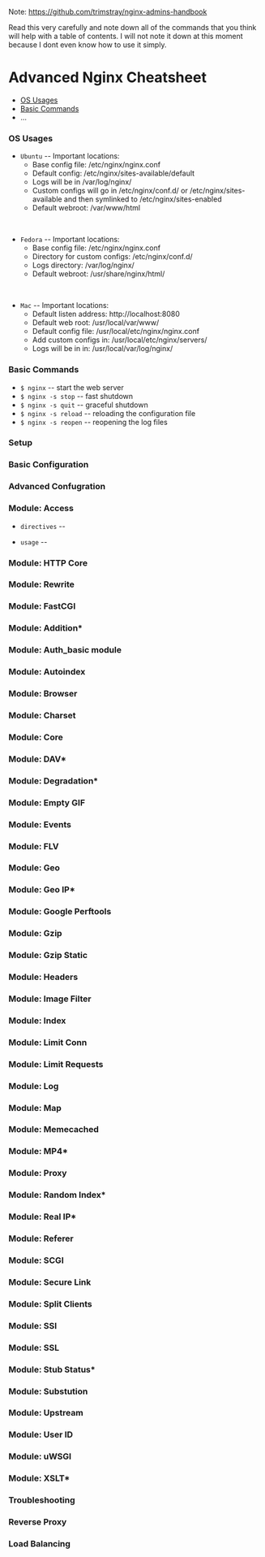Note: https://github.com/trimstray/nginx-admins-handbook

Read this very carefully and note down all of the commands that you think will help with a table of contents. I will not note it down at this moment because I dont even know how to use it simply.


# Advanced Nginx Cheatsheet

- [OS Usages](#os-usages)
- [Basic Commands](#basic-commands)
- ...

### OS Usages

- `Ubuntu` -- Important locations:
  - Base config file: /etc/nginx/nginx.conf
  - Default config: /etc/nginx/sites-available/default
  - Logs will be in /var/log/nginx/
  - Custom configs will go in /etc/nginx/conf.d/ or /etc/nginx/sites-available and then symlinked to /etc/nginx/sites-enabled
  - Default webroot: /var/www/html
	
<br>
	
- `Fedora` -- Important locations:
	- Base config file: /etc/nginx/nginx.conf
	- Directory for custom configs: /etc/nginx/conf.d/
	- Logs directory: /var/log/nginx/
	- Default webroot: /usr/share/nginx/html/
	
<br>

- `Mac` -- Important locations:
	- Default listen address: http://localhost:8080
	- Default web root: /usr/local/var/www/
	- Default config file: /usr/local/etc/nginx/nginx.conf
	- Add custom configs in: /usr/local/etc/nginx/servers/
	- Logs will be in in: /usr/local/var/log/nginx/
	
### Basic Commands

- `$ nginx` -- start the web server
- `$ nginx -s stop` -- fast shutdown
- `$ nginx -s quit` -- graceful shutdown
- `$ nginx -s reload` -- reloading the configuration file
- `$ nginx -s reopen` -- reopening the log files

### Setup


### Basic Configuration

### Advanced Confugration

### Module: Access

- `directives` --

- `usage` --

### Module: HTTP Core

### Module: Rewrite

### Module: FastCGI

### Module: Addition*

### Module: Auth_basic module
 
### Module: Autoindex

### Module: Browser

### Module: Charset

### Module: Core

### Module: DAV*

### Module: Degradation*

### Module: Empty GIF

### Module: Events

### Module: FLV

### Module: Geo

### Module: Geo IP*

### Module: Google Perftools

### Module: Gzip
 
### Module: Gzip Static

### Module: Headers

### Module: Image Filter

### Module: Index

### Module: Limit Conn

### Module: Limit Requests

### Module: Log

### Module: Map

### Module: Memecached

### Module: MP4*

### Module: Proxy

### Module: Random Index*

### Module: Real IP*

### Module: Referer

### Module: SCGI

### Module: Secure Link 

### Module: Split Clients

### Module: SSI

### Module: SSL

### Module: Stub Status*

### Module: Substution

### Module: Upstream

### Module: User ID

### Module: uWSGI

### Module: XSLT*

### Troubleshooting

### Reverse Proxy

### Load Balancing
